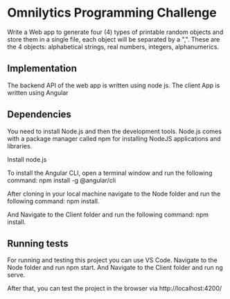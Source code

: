 # Omnilytics Programming Challenge

Write a Web app to generate four (4) types of printable random objects and store them in a single file, each object will be separated by a ",".
These are the 4 objects: alphabetical strings, real numbers, integers, alphanumerics.

## Implementation

The backend API of the web app is written using node js.
The client App is written using Angular

## Dependencies

You need to install Node.js and then the development tools. Node.js comes with a package manager called npm for installing NodeJS applications and libraries.

Install node.js

To install the Angular CLI, open a terminal window and run the following command:
npm install -g @angular/cli

After cloning in your local machine navigate to the Node folder and run the following command:
npm install.

And Navigate to the Client folder and run the following command:
npm install.

## Running tests

For running and testing this project you can use VS Code.
Navigate to the Node folder and run npm start.
And Navigate to the Client folder and run ng serve.

After that, you can test the project in the browser via http://localhost:4200/
